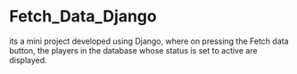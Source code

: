 # Fetch_Data_Django

its a mini project developed using Django, 
where on pressing the Fetch data button,
the players in the database whose status is set to active are displayed.

